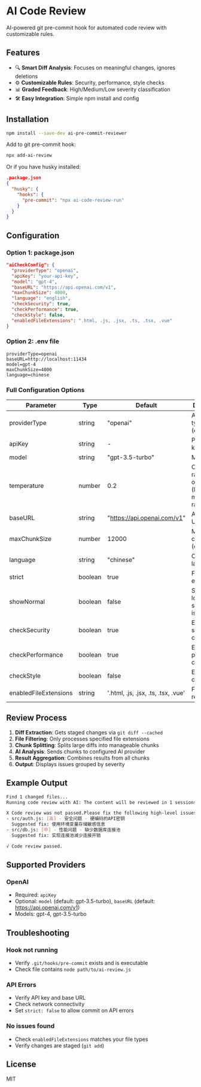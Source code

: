 # AI Code Review

AI-powered git pre-commit hook for automated code review with customizable rules.

## Features

- 🔍 **Smart Diff Analysis**: Focuses on meaningful changes, ignores deletions
- ⚙️ **Customizable Rules**: Security, performance, style checks
- 📊 **Graded Feedback**: High/Medium/Low severity classification
- 🛠 **Easy Integration**: Simple npm install and config

## Installation

```bash
npm install --save-dev ai-pre-commit-reviewer
```

Add to git pre-commit hook:

```bash
npx add-ai-review
```

Or if you have husky installed:

```JSON
.package.json
{
  "husky": {
    "hooks": {
      "pre-commit": "npx ai-code-review-run"
    }
  }
}
```

## Configuration

### Option 1: package.json

```json
"aiCheckConfig": {
  "providerType": "openai",
  "apiKey": "your-api-key",
  "model": "gpt-4",
  "baseURL": "https://api.openai.com/v1",
  "maxChunkSize": 4000,
  "language": "english",
  "checkSecurity": true,
  "checkPerformance": true,
  "checkStyle": false,
  "enabledFileExtensions": ".html, .js, .jsx, .ts, .tsx, .vue"
}
```

### Option 2: .env file

```env
providerType=openai
baseURL=http://localhost:11434
model=gpt-4
maxChunkSize=4000
language=chinese
```

### Full Configuration Options

| Parameter | Type | Default | Description |
|-----------|------|---------|-------------|
| providerType | string | "openai" | AI provider type (openai) |
| apiKey | string | - | Provider API key |
| model | string | "gpt-3.5-turbo" | Model name |
| temperature | number | 0.2 | Controls randomness of AI output (higher = more random) |
| baseURL | string | "https://api.openai.com/v1" | API base URL |
| maxChunkSize | number | 12000 | Max diff chunk size (characters) |
| language | string | "chinese" | Output language |
| strict | boolean | true | Fail on API errors |
| showNormal | boolean | false | Show low/medium severity issues |
| checkSecurity | boolean | true | Enable security checks |
| checkPerformance | boolean | true | Enable performance checks |
| checkStyle | boolean | false | Enable style checks |
| enabledFileExtensions | string | '.html, .js, .jsx, .ts, .tsx, .vue' | File types to review |

## Review Process

1. **Diff Extraction**: Gets staged changes via `git diff --cached`
2. **File Filtering**: Only processes specified file extensions
3. **Chunk Splitting**: Splits large diffs into manageable chunks
4. **AI Analysis**: Sends chunks to configured AI provider
5. **Result Aggregation**: Combines results from all chunks
6. **Output**: Displays issues grouped by severity

## Example Output

```bash
Find 1 changed files...
Running code review with AI: The content will be reviewed in 1 sessions for better accuracy.

X Code review was not passed.Please fix the following high-level issues and try again.
- src/auth.js: [高] - 安全问题 - 硬编码的API密钥
  Suggested fix: 使用环境变量存储敏感信息
- src/db.js: [中] - 性能问题 - 缺少数据库连接池
  Suggested fix: 实现连接池减少连接开销

√ Code review passed.

```

## Supported Providers

### OpenAI

- Required: `apiKey`
- Optional: `model` (default: gpt-3.5-turbo), `baseURL` (default: https://api.openai.com/v1)
- Models: gpt-4, gpt-3.5-turbo

## Troubleshooting

### Hook not running

- Verify `.git/hooks/pre-commit` exists and is executable
- Check file contains `node path/to/ai-review.js`

### API Errors
- Verify API key and base URL
- Check network connectivity
- Set `strict: false` to allow commit on API errors

### No issues found
- Check `enabledFileExtensions` matches your file types
- Verify changes are staged (`git add`)

## License

MIT
